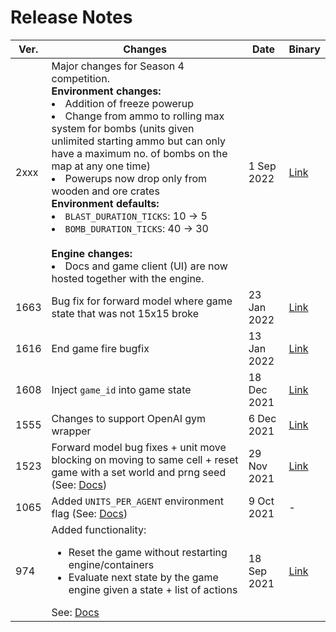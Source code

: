 # Release Notes

| Ver. | Changes                                                                                                                                                                                                                                          | Date          | Binary                                                                   |
| ---- | ------------------------------------------------------------------------------------------------------------------------------------------------------------------------------------------------------------------------------------------------ | ------------- | ------------------------------------------------------------------------ |
| 2xxx | Major changes for Season 4 competition. <br /> **Environment changes:** <br /><li>Addition of freeze powerup</li><li>Change from ammo to rolling max system for bombs (units given unlimited starting ammo but can only have a maximum no. of bombs on the map at any one time)</li><li>Powerups now drop only from wooden and ore crates</li> **Environment defaults:** <br /><li>`BLAST_DURATION_TICKS`: 10 → 5</li><li>`BOMB_DURATION_TICKS`: 40 → 30</li> <br />**Engine changes:**<br /><li>Docs and game client (UI) are now hosted together with the engine.</li> | 1 Sep 2022 | [Link](...) |
| 1663 | Bug fix for forward model where game state that was not 15x15 broke                                                                                                                                                                              | 23 Jan 2022 | [Link](https://github.com/CoderOneHQ/bomberland/releases/tag/build-1663) |
| 1616 | End game fire bugfix                                                                                                                                                                                                                             | 13 Jan 2022 | [Link](https://github.com/CoderOneHQ/bomberland/releases/tag/build-1616) |
| 1608 | Inject `game_id` into game state                                                                                                                                                                                                                 | 18 Dec 2021 | [Link](https://github.com/CoderOneHQ/bomberland/releases/tag/build-1608) |
| 1555 | Changes to support OpenAI gym wrapper                                                                                                                                                                                                           | 6 Dec 2021  | [Link](https://github.com/CoderOneHQ/bomberland/releases/tag/build-1555) |
| 1523 | Forward model bug fixes + unit move blocking on moving to same cell + reset game with a set world and prng seed (See: [Docs](https://www.gocoder.one/docs/api-reference#reset-game))                                                             | 29 Nov 2021 | [Link](https://github.com/CoderOneHQ/bomberland/releases/tag/build-1523) |
| 1065 | Added `UNITS_PER_AGENT` environment flag (See: [Docs](https://gocoder.one/docs/api-reference#%EF%B8%8F-environment-flags))                                                                                                                       | 9 Oct 2021  | -                                                                        |
| 974  | Added functionality: <ul><li>Reset the game without restarting engine/containers</li><li>Evaluate next state by the game engine given a state + list of actions</li></ul> See: [Docs](https://gocoder.one/docs/api-reference#-administrator-api) | 18 Sep 2021 | [Link](https://github.com/CoderOneHQ/bomberland/releases/tag/build-974)  |
